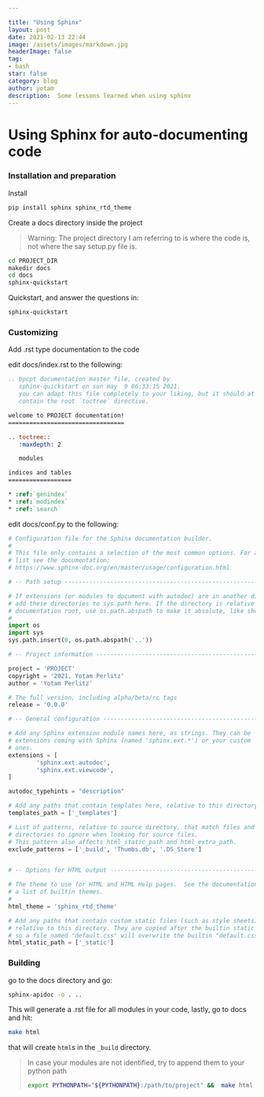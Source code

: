 ```yaml
---

title: "Using Sphinx"
layout: post
date: 2021-02-13 22:44
image: /assets/images/markdown.jpg
headerImage: false
tag:
- bash
star: false
category: blog
author: yotam
description:  Some lessons learned when using sphinx
---
```


# Using Sphinx for auto-documenting code

### Installation and preparation

Install

```bash
pip install sphinx sphinx_rtd_theme
```

Create a docs directory inside the project 

> Warning: The project directory I am referring to is where the code is, not where the say setup.py file is.

```bash
cd PROJECT_DIR
makedir docs
cd docs
sphinx-quickstart
```

Quickstart, and answer the questions in:

```bash
sphinx-quickstart
```

### Customizing

Add .rst type documentation to the code

edit docs/index.rst to the following:

```rst
.. bpcpt documentation master file, created by
   sphinx-quickstart on sun may  9 06:33:15 2021.
   you can adapt this file completely to your liking, but it should at least
   contain the root `toctree` directive.

welcome to PROJECT documentation!
=================================

.. toctree::
   :maxdepth: 2

   modules

indices and tables
==================

* :ref:`genindex`
* :ref:`modindex`
* :ref:`search`
```

edit docs/conf.py to the following:

```python
# Configuration file for the Sphinx documentation builder.
#
# This file only contains a selection of the most common options. For a full
# list see the documentation:
# https://www.sphinx-doc.org/en/master/usage/configuration.html

# -- Path setup --------------------------------------------------------------

# If extensions (or modules to document with autodoc) are in another directory,
# add these directories to sys.path here. If the directory is relative to the
# documentation root, use os.path.abspath to make it absolute, like shown here.
#
import os
import sys
sys.path.insert(0, os.path.abspath('..'))

# -- Project information -----------------------------------------------------

project = 'PROJECT'
copyright = '2021, Yotam Perlitz'
author = 'Yotam Perlitz'

# The full version, including alpha/beta/rc tags
release = '0.0.0'

# -- General configuration ---------------------------------------------------

# Add any Sphinx extension module names here, as strings. They can be
# extensions coming with Sphinx (named 'sphinx.ext.*') or your custom
# ones.
extensions = [
        'sphinx.ext.autodoc',
        'sphinx.ext.viewcode',
]

autodoc_typehints = "description"

# Add any paths that contain templates here, relative to this directory.
templates_path = ['_templates']

# List of patterns, relative to source directory, that match files and
# directories to ignore when looking for source files.
# This pattern also affects html_static_path and html_extra_path.
exclude_patterns = ['_build', 'Thumbs.db', '.DS_Store']


# -- Options for HTML output -------------------------------------------------

# The theme to use for HTML and HTML Help pages.  See the documentation for
# a list of builtin themes.
#
html_theme = 'sphinx_rtd_theme'

# Add any paths that contain custom static files (such as style sheets) here,
# relative to this directory. They are copied after the builtin static files,
# so a file named "default.css" will overwrite the builtin "default.css".
html_static_path = ['_static']
```

### Building

go to the docs directory and go:

```bash
sphinx-apidoc -o . ..
```

This will generate a .rst file for all modules in your code, lastly, go to docs and hit:

```bash
make html 
```

that will create `html`s in the `_build` directory.

> In case your modules are not identified, try to append them to your python path
>
> ```bash
> export PYTHONPATH="${PYTHONPATH}:/path/to/project" &&  make html
> ```